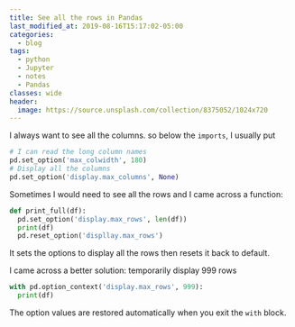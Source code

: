 ```yaml
---
title: See all the rows in Pandas
last_modified_at: 2019-08-16T15:17:02-05:00
categories:
  - blog
tags:
  - python
  - Jupyter
  - notes
  - Pandas
classes: wide
header:
  image: https://source.unsplash.com/collection/8375052/1024x720
---
```


I always want to see all the columns.
so below the `imports`, I usually put
```python
# I can read the long column names
pd.set_option('max_colwidth', 180)
# Display all the columns
pd.set_option('display.max_columns', None)
```

Sometimes I would need to see all the rows and I came across a function:
```python
def print_full(df):
  pd.set_option('display.max_rows', len(df))
  print(df)
  pd.reset_option('displlay.max_rows')
```
It sets the options to display all the rows then resets it back to default.

I came across a better solution:
 temporarily display 999 rows
```Python
with pd.option_context('display.max_rows', 999):
  print(df)
```
The option values are restored automatically when you exit the `with` block.
